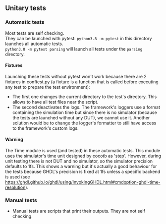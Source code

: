 

## Unitary tests

### Automatic tests
Most tests are self checking.  
They can be launched with pytest: `python3.8 -m pytest` in this directory launches all automatic tests.  
`python3.8 -m pytest parsing` will launch all tests under the `parsing` directory.

#### Fixtures
Launching these tests without pytest won't work because there are 2 fixtures in conftest.py (a fixture is a function
that is called before executing any test to prepare the test environment):
- The first one changes the current directory to the test's directory.
This allows to have all test files near the script.
- The second deactivates the logs.
The framework's loggers use a format containing the simulation time but since there is no simulator (because the tests
are launched without any DUT), we cannot use it.
Another solution would be to change the logger's formatter to still have access to the framework's custom logs.

#### Warning
The Time module is used (and tested) in these automatic tests.
This module uses the simulator's time unit designed by cocotb as 'step'.
However, during unit testing there is not DUT and no simulator, so the simulator precision defaults to 1fs.
This shows a warning but it's actually a good behaviour for the tests because GHDL's precision is fixed at 1fs unless
a specific backend is used (see https://ghdl.github.io/ghdl/using/InvokingGHDL.html#cmdoption-ghdl-time-resolution).

### Manual tests
- Manual tests are scripts that print their outputs.
They are not self checking.

